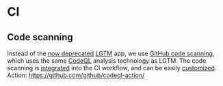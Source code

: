 # CI

## Code scanning
Instead of the [now deprecated](https://github.blog/2022-08-15-the-next-step-for-lgtm-com-github-code-scanning/)
[LGTM](https://github.com/apps/lgtm-com) app, we use [GitHub code scanning](https://docs.github.com/en/code-security/code-scanning),
which uses the same [CodeQL](https://docs.github.com/en/code-security/code-scanning/automatically-scanning-your-code-for-vulnerabilities-and-errors/about-code-scanning-with-codeql)
analysis technology as LGTM.
The code scanning is [integrated](https://docs.github.com/en/code-security/code-scanning/automatically-scanning-your-code-for-vulnerabilities-and-errors/configuring-code-scanning-for-a-repository)
into the CI workflow, and can be easily [customized](https://docs.github.com/en/code-security/code-scanning/automatically-scanning-your-code-for-vulnerabilities-and-errors/customizing-code-scanning).
Action: https://github.com/github/codeql-action/


## 